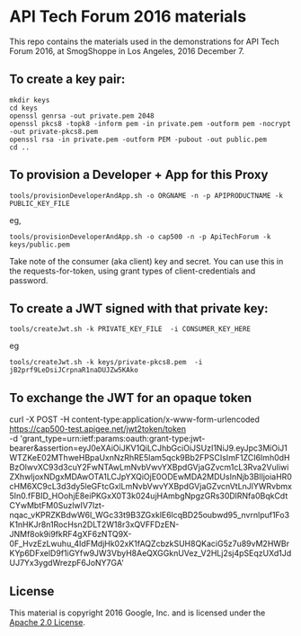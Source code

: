 # API Tech Forum 2016 materials

This repo contains the materials used in the demonstrations for API Tech Forum 2016,
at SmogShoppe in Los Angeles, 2016 December 7.

## To create a key pair:

```
mkdir keys
cd keys
openssl genrsa -out private.pem 2048
openssl pkcs8 -topk8 -inform pem -in private.pem -outform pem -nocrypt -out private-pkcs8.pem
openssl rsa -in private.pem -outform PEM -pubout -out public.pem
cd ..
```

## To provision a Developer + App for this Proxy

```
tools/provisionDeveloperAndApp.sh -o ORGNAME -n -p APIPRODUCTNAME -k PUBLIC_KEY_FILE
```

eg,


```
tools/provisionDeveloperAndApp.sh -o cap500 -n -p ApiTechForum -k keys/public.pem 
```


Take note of the consumer (aka client) key and secret.  You can use this in the requests-for-token, using grant types of client-credentials and password.


## To create a JWT signed with that private key:

```
tools/createJwt.sh -k PRIVATE_KEY_FILE  -i CONSUMER_KEY_HERE
```
eg

```
tools/createJwt.sh -k keys/private-pkcs8.pem  -i jB2prf9LeDsiJCrpnaR1naDUJZw5KAko
```

## To exchange the JWT for an opaque token

curl -X POST -H content-type:application/x-www-form-urlencoded \
  https://cap500-test.apigee.net/jwt2token/token \
 -d  'grant_type=urn:ietf:params:oauth:grant-type:jwt-bearer&assertion=eyJ0eXAiOiJKV1QiLCJhbGciOiJSUzI1NiJ9.eyJpc3MiOiJ1WTZKeE02MThweHBpaUxnNzRhRE5lam5qck9Bb2FPSCIsImF1ZCI6Imh0dHBzOlwvXC93d3cuY2FwNTAwLmNvbVwvYXBpdGVjaGZvcm1cL3Rva2VuIiwiZXhwIjoxNDgxMDAwOTA1LCJpYXQiOjE0ODEwMDA2MDUsInNjb3BlIjoiaHR0cHM6XC9cL3d3dy5leGFtcGxlLmNvbVwvYXBpdGVjaGZvcnVtLnJlYWRvbmx5In0.fFBID_HOohjE8eiPKGxX0T3k024ujHAmbgNpgzGRs30DlRNfa0BqkCdtCYwMbtFM0SuzlwIV7lzt-nqac_vKPRZKBdwW6l_WGc33t9B3ZGxklE6lcqBD25oubwd95_nvrnlpuf1Fo3K1nHKJr8n1RocHsn2DLT2W18r3xQVFFDzEN-JNMf8ok9i9fkRF4gXF6zNTQ9X-0F_HvzEzLwuhu_4IdFMdjHk02xK1fAQZcbzkSUH8QKaciG5z7u89vM2HWBrKYp6DFxelD9f1iGYfw9JW3VbyH8AeQXGGknUVez_V2HLj2sj4pSEqzUXd1JdUJ7Yx3ygdWrezpF6JoNY7GA'


## License

This material is copyright 2016 Google, Inc.
and is licensed under the [Apache 2.0 License](LICENSE). 

